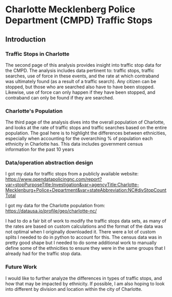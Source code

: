 # Charlotte Mecklenberg Police Department (CMPD) Traffic Stops

## Introduction
### Traffic Stops in Charlotte

The second page of this analysis provides insight into traffic stop data for the CMPD. The analysis includes data pertinent to: traffic stops, traffic searches, use of force in these events, and the rate at which contraband was ultimately found (as a result of a traffic search). Any citizen can be stopped, but those who are searched also have to have been stopped. Likewise, use of force can only happen if they have been stopped, and contraband can only be found if they are searched.

### Charlotte's Population

The third page of the analysis dives into the overall population of Charlotte, and looks at the rate of traffic stops and traffic searches based on the entire population. The goal here is to highlight the differences between ethnicities, especially when accounting for the overarching % of population each ethnicity in Charlotte has. This data includes government census information for the past 10 years

### Data/operation abstraction design
I got my data for traffic stops from a publicly available website: https://www.opendatapolicingnc.com/report?var=stopPurposeTitle:Investigation&var=agencyTitle:Charlotte-Mecklenburg+Police+Department&var=stateAbbreviation:NC#divStopCountTotal

I got my data for the Charlotte population from: https://datausa.io/profile/geo/charlotte-nc/

I had to do a fair bit of work to modify the traffic stops data sets, as many of the rates are based on custom calculations and the format of the data was not optimal when I originally downloaded it. There were a lot of custom splits I needed to do in python to account for this. The census data was in pretty good shape but I needed to do some additional work to manually define some of the ethnicities to ensure they were in the same groups that I already had for the traffic stop data.

### Future Work

I would like to further analyze the differences in types of traffic stops, and how that may be impacted by ethnicity. If possible, I am also hoping to look into different by division and location within the city of Charlotte.
